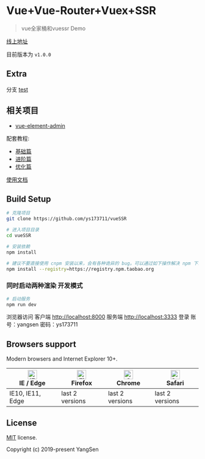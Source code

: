 # Vue+Vue-Router+Vuex+SSR

> vue全家桶和vuessr Demo

[线上地址](http://www.baidu.com)

目前版本为 `v1.0.0`

## Extra

分支 [test](http://www.baidu.com)

## 相关项目

- [vue-element-admin](https://github.com/PanJiaChen/vue-element-admin)

配套教程:
- [基础篇](http://www.baidu.com)
- [进阶篇](http://www.baidu.com)
- [优化篇](http://www.baidu.com)

[使用文档](http://www.baidu.com) 

## Build Setup

```bash
# 克隆项目
git clone https://github.com/ys173711/vueSSR

# 进入项目目录
cd vueSSR

# 安装依赖
npm install

# 建议不要直接使用 cnpm 安装以来，会有各种诡异的 bug。可以通过如下操作解决 npm 下载速度慢的问题
npm install --registry=https://registry.npm.taobao.org
```

### 同时启动两种渲染 开发模式

```bash
# 启动服务
npm run dev
```

浏览器访问 
客户端 [http://localhost:8000](http://localhost:8000)
服务端 [http://localhost:3333](http://localhost:3333)
登录
账号：yangsen
密码：ys173711

## Browsers support

Modern browsers and Internet Explorer 10+.

| [<img src="https://raw.githubusercontent.com/alrra/browser-logos/master/src/edge/edge_48x48.png" alt="IE / Edge" width="24px" height="24px" />](http://godban.github.io/browsers-support-badges/)</br>IE / Edge | [<img src="https://raw.githubusercontent.com/alrra/browser-logos/master/src/firefox/firefox_48x48.png" alt="Firefox" width="24px" height="24px" />](http://godban.github.io/browsers-support-badges/)</br>Firefox | [<img src="https://raw.githubusercontent.com/alrra/browser-logos/master/src/chrome/chrome_48x48.png" alt="Chrome" width="24px" height="24px" />](http://godban.github.io/browsers-support-badges/)</br>Chrome | [<img src="https://raw.githubusercontent.com/alrra/browser-logos/master/src/safari/safari_48x48.png" alt="Safari" width="24px" height="24px" />](http://godban.github.io/browsers-support-badges/)</br>Safari |
| --------- | --------- | --------- | --------- |
| IE10, IE11, Edge| last 2 versions| last 2 versions| last 2 versions

## License

[MIT](https://github.com/ys173711/vueSSR) license.

Copyright (c) 2019-present YangSen